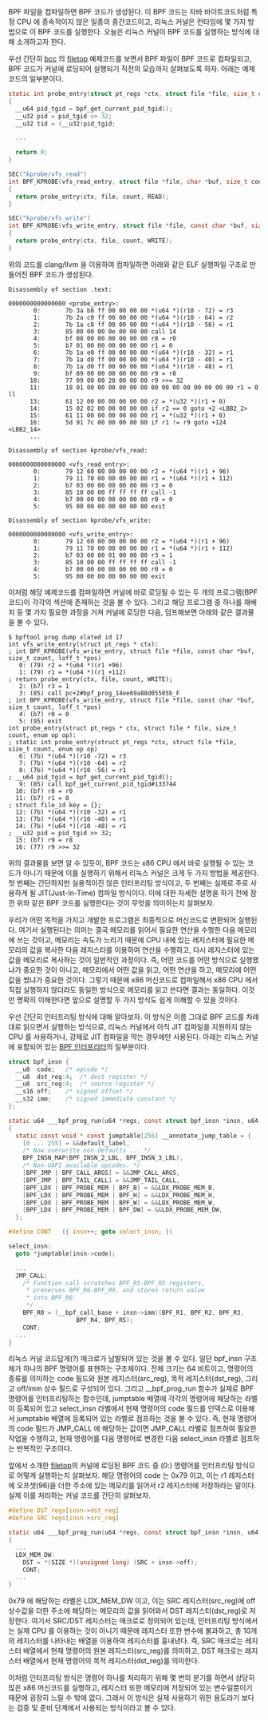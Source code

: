 BPF 파일을 컴파일하면 BPF 코드가 생성된다. 이 BPF 코드는 자바 바이트코드처럼 특정 CPU 에 종속적이지 않은 일종의 중간코드이고, 리눅스 커널은 런타임에 몇 가지 방법으로 이 BPF 코드를 실행한다. 오늘은 리눅스 커널이 BPF 코드를 실행하는 방식에 대해 소개하고자 한다.

우선 간단히 [bcc](https://github.com/iovisor/bcc) 의 [filetop](https://github.com/iovisor/bcc/blob/master/libbpf-tools/filetop.bpf.c) 예제코드를 보면서 BPF 파일이 BPF 코드로 컴파일되고, BPF 코드가 커널에 로딩되어 실행되기 직전의 모습까지 살펴보도록 하자. 아래는 예제코드의 일부분이다.

```c
static int probe_entry(struct pt_regs *ctx, struct file *file, size_t count, enum op op)
{
  __u64 pid_tgid = bpf_get_current_pid_tgid();
  __u32 pid = pid_tgid >> 32;
  __u32 tid = (__u32)pid_tgid;

  ...

  return 0;
}

SEC("kprobe/vfs_read")
int BPF_KPROBE(vfs_read_entry, struct file *file, char *buf, size_t count, loff_t *pos)
{
  return probe_entry(ctx, file, count, READ);
}

SEC("kprobe/vfs_write")
int BPF_KPROBE(vfs_write_entry, struct file *file, const char *buf, size_t count, loff_t *pos)
{
  return probe_entry(ctx, file, count, WRITE);
}
```

위의 코드를 clang/llvm 을 이용하여 컴파일하면 아래와 같은 ELF 실행파일 구조로 만들어진 BPF 코드가 생성된다.

```
Disassembly of section .text:

0000000000000000 <probe_entry>:
       0:       7b 3a b8 ff 00 00 00 00 *(u64 *)(r10 - 72) = r3
       1:       7b 2a c0 ff 00 00 00 00 *(u64 *)(r10 - 64) = r2
       2:       7b 1a c8 ff 00 00 00 00 *(u64 *)(r10 - 56) = r1
       3:       85 00 00 00 0e 00 00 00 call 14
       4:       bf 08 00 00 00 00 00 00 r8 = r0
       5:       b7 01 00 00 00 00 00 00 r1 = 0
       6:       7b 1a e0 ff 00 00 00 00 *(u64 *)(r10 - 32) = r1
       7:       7b 1a d8 ff 00 00 00 00 *(u64 *)(r10 - 40) = r1
       8:       7b 1a d0 ff 00 00 00 00 *(u64 *)(r10 - 48) = r1
       9:       bf 89 00 00 00 00 00 00 r9 = r8
      10:       77 09 00 00 20 00 00 00 r9 >>= 32
      11:       18 01 00 00 00 00 00 00 00 00 00 00 00 00 00 00 r1 = 0 ll
      13:       61 12 00 00 00 00 00 00 r2 = *(u32 *)(r1 + 0)
      14:       15 02 02 00 00 00 00 00 if r2 == 0 goto +2 <LBB2_2>
      15:       61 11 00 00 00 00 00 00 r1 = *(u32 *)(r1 + 0)
      16:       5d 91 7c 00 00 00 00 00 if r1 != r9 goto +124 <LBB2_14>
      ...

Disassembly of section kprobe/vfs_read:

0000000000000000 <vfs_read_entry>:
       0:       79 12 60 00 00 00 00 00 r2 = *(u64 *)(r1 + 96)
       1:       79 11 70 00 00 00 00 00 r1 = *(u64 *)(r1 + 112)
       2:       b7 03 00 00 00 00 00 00 r3 = 0
       3:       85 10 00 00 ff ff ff ff call -1
       4:       b7 00 00 00 00 00 00 00 r0 = 0
       5:       95 00 00 00 00 00 00 00 exit

Disassembly of section kprobe/vfs_write:

0000000000000000 <vfs_write_entry>:
       0:       79 12 60 00 00 00 00 00 r2 = *(u64 *)(r1 + 96)
       1:       79 11 70 00 00 00 00 00 r1 = *(u64 *)(r1 + 112)
       2:       b7 03 00 00 01 00 00 00 r3 = 1
       3:       85 10 00 00 ff ff ff ff call -1
       4:       b7 00 00 00 00 00 00 00 r0 = 0
       5:       95 00 00 00 00 00 00 00 exit
```

이처럼 해당 예제코드를 컴파일하면 커널에 바로 로딩될 수 있는 두 개의 프로그램(BPF 코드)이 각각의 섹션에 존재하는 것을 볼 수 있다. 그리고 해당 프로그램 중 하나를 재배치 등 몇 가지 필요한 과정을 거쳐 커널에 로딩한 다음, 덤프해보면 아래와 같은 결과물을 볼 수 있다.

```
$ bpftool prog dump xlated id 17
int vfs_write_entry(struct pt_regs * ctx):
; int BPF_KPROBE(vfs_write_entry, struct file *file, const char *buf, size_t count, loff_t *pos)
   0: (79) r2 = *(u64 *)(r1 +96)
   1: (79) r1 = *(u64 *)(r1 +112)
; return probe_entry(ctx, file, count, WRITE);
   2: (b7) r3 = 1
   3: (85) call pc+2#bpf_prog_14ee69a88d05505b_F
; int BPF_KPROBE(vfs_write_entry, struct file *file, const char *buf, size_t count, loff_t *pos)
   4: (b7) r0 = 0
   5: (95) exit
int probe_entry(struct pt_regs * ctx, struct file * file, size_t count, enum op op):
; static int probe_entry(struct pt_regs *ctx, struct file *file, size_t count, enum op op)
   6: (7b) *(u64 *)(r10 -72) = r3
   7: (7b) *(u64 *)(r10 -64) = r2
   8: (7b) *(u64 *)(r10 -56) = r1
; __u64 pid_tgid = bpf_get_current_pid_tgid();
   9: (85) call bpf_get_current_pid_tgid#133744
  10: (bf) r8 = r0
  11: (b7) r1 = 0
; struct file_id key = {};
  12: (7b) *(u64 *)(r10 -32) = r1
  13: (7b) *(u64 *)(r10 -40) = r1
  14: (7b) *(u64 *)(r10 -48) = r1
; __u32 pid = pid_tgid >> 32;
  15: (bf) r9 = r8
  16: (77) r9 >>= 32
```

위의 결과물을 보면 알 수 있듯이, BPF 코드는 x86 CPU 에서 바로 실행될 수 있는 코드가 아니기 때문에 이를 실행하기 위해서 리눅스 커널은 크게 두 가지 방법을 제공한다. 첫 번째는 간단하지만 실용적이진 않은 인터프리팅 방식이고, 두 번째는 실제로 주로 사용하게 될 JIT(Just-In-Time) 컴파일 방식이다. 이에 대한 자세한 설명을 하기 전에 잠깐 위와 같은 BPF 코드를 실행한다는 것이 무엇을 의미하는지 살펴보자.

우리가 어떤 목적을 가지고 개발한 프로그램은 최종적으로 머신코드로 변환되어 실행된다. 여기서 실행된다는 의미는 결국 메모리를 읽어서 필요한 연산을 수행한 다음 메모리에 쓰는 것이고, 메모리는 속도가 느리기 때문에 CPU 내에 있는 레지스터에 필요한 메모리의 값을 복사한 다음 레지스터를 이용하여 연산을 수행하고, 다시 레지스터에 있는 값을 메모리로 복사하는 것이 일반적인 과정이다. 즉, 어떤 코드를 어떤 방식으로 실행했냐가 중요한 것이 아니고, 메모리에서 어떤 값을 읽고, 어떤 연산을 하고, 메모리에 어떤 값을 썼냐가 중요한 것이다. 그렇기 때문에 x86 머신코드로 컴파일해서 x86 CPU 에서 직접 실행하지 않더라도 동일한 방식으로 메모리를 읽고 쓴다면 결과는 동일하다. 이것만 명확히 이해한다면 앞으로 설명할 두 가지 방식도 쉽게 이해할 수 있을 것이다.

우선 간단히 인터프리팅 방식에 대해 알아보자. 이 방식은 이름 그대로 BPF 코드를 차례대로 읽으면서 실행하는 방식으로, 리눅스 커널에서 아직 JIT 컴파일을 지원하지 않는 CPU 를 사용하거나, 강제로 JIT 컴파일을 막는 경우에만 사용된다. 아래는 리눅스 커널에 포함되어 있는 [BPF 인터프리터](https://git.kernel.org/pub/scm/linux/kernel/git/torvalds/linux.git/tree/kernel/bpf/core.c)의 일부분이다.

```c
struct bpf_insn {
  __u8  code;   /* opcode */
  __u8  dst_reg:4;  /* dest register */
  __u8  src_reg:4;  /* source register */
  __s16 off;    /* signed offset */
  __s32 imm;    /* signed immediate constant */
};

static u64 ___bpf_prog_run(u64 *regs, const struct bpf_insn *insn, u64 *stack)
{
  static const void * const jumptable[256] __annotate_jump_table = {
    [0 ... 255] = &&default_label,
    /* Now overwrite non-defaults ... */
    BPF_INSN_MAP(BPF_INSN_2_LBL, BPF_INSN_3_LBL),
    /* Non-UAPI available opcodes. */
    [BPF_JMP | BPF_CALL_ARGS] = &&JMP_CALL_ARGS,
    [BPF_JMP | BPF_TAIL_CALL] = &&JMP_TAIL_CALL,
    [BPF_LDX | BPF_PROBE_MEM | BPF_B] = &&LDX_PROBE_MEM_B,
    [BPF_LDX | BPF_PROBE_MEM | BPF_H] = &&LDX_PROBE_MEM_H,
    [BPF_LDX | BPF_PROBE_MEM | BPF_W] = &&LDX_PROBE_MEM_W,
    [BPF_LDX | BPF_PROBE_MEM | BPF_DW] = &&LDX_PROBE_MEM_DW,
  };

#define CONT   ({ insn++; goto select_insn; })

select_insn:
  goto *jumptable[insn->code];

  ...
  JMP_CALL:
    /* Function call scratches BPF_R1-BPF_R5 registers,
     * preserves BPF_R6-BPF_R9, and stores return value
     * into BPF_R0.
     */
    BPF_R0 = (__bpf_call_base + insn->imm)(BPF_R1, BPF_R2, BPF_R3,
                   BPF_R4, BPF_R5);
    CONT;
  ...
}
```

리눅스 커널 코드답게(?) 매크로가 남발되어 있는 것을 볼 수 있다. 일단 bpf_insn 구조체가 하나의 BPF 명령어를 표현하는 구조체이다. 전체 크기는 64 비트이고, 명령어의 종류를 의미하는 code 필드와 원본 레지스터(src_reg), 목적 레지스터(dst_reg), 그리고 off/imm 상수 필드로 구성되어 있다. 그리고 \_\_bpf_prog_run 함수가 실제로 BPF 명령어를 인터프리팅하는 함수인데, jumptable 배열에 각각의 명령어에 해당하는 라벨이 등록되어 있고 select_insn 라벨에서 현재 명령어의 code 필드를 인덱스로 이용해서 jumptable 배열에 등록되어 있는 라벨로 점프하는 것을 볼 수 있다. 즉, 현재 명령어의 code 필드가 JMP_CALL 에 해당하는 값이면 JMP_CALL 라벨로 점프하여 필요한 작업을 수행하고, 현재 명령어를 다음 명령어로 변경한 다음 select_insn 라벨로 점프하는 반복적인 구조이다.

앞에서 소개한 [filetop](https://github.com/iovisor/bcc/blob/master/libbpf-tools/filetop.bpf.c)의 커널에 로딩된 BPF 코드 중 (0:) 명령어를 인터프리팅 방식으로 어떻게 실행하는지 살펴보자. 해당 명령어의 code 는 0x79 이고, 이는 r1 레지스터에 오프셋(96)을 더한 주소에 있는 메모리를 읽어서 r2 레지스터에 저장하라는 말이다. 실제 이를 처리하는 커널 코드를 간단히 살펴보자.

```c
#define DST regs[insn->dst_reg]
#define SRC regs[insn->src_reg]

static u64 ___bpf_prog_run(u64 *regs, const struct bpf_insn *insn, u64 *stack)
{
  ...
  LDX_MEM_DW:
    DST = *(SIZE *)(unsigned long) (SRC + insn->off);
    CONT;
  ...
}
```

0x79 에 해당하는 라벨은 LDX_MEM_DW 이고, 이는 SRC 레지스터(src_reg)에 off 상수값을 더한 주소에 해당하는 메모리의 값을 읽어와서 DST 레지스터(dst_reg)로 저장한다. 여기서 SRC/DST 레지스터는 매크로로 정의되어 있는데, 인터프리팅 방식에서는 실제 CPU 를 이용하는 것이 아니기 때문에 레지스터 또한 변수에 불과하고, 총 10개의 레지스터를 나타내는 배열을 이용하여 레지스터를 흉내낸다. 즉, SRC 매크로는 레지스터 배열에서 현재 명령어의 원본 레지스터(src_reg)를 의미하고, DST 매크로는 레지스터 배열에서 현재 명령어의 목적 레지스터(dst_reg)를 의미한다.

이처럼 인터프리팅 방식은 명령어 하나를 처리하기 위해 몇 번의 분기를 하면서 상당히 많은 x86 머신코드를 실행하고, 레지스터 또한 메모리에 저장되어 있는 변수일뿐이기 때문에 굉장히 느릴 수 밖에 없다. 그래서 이 방식은 실제 사용하기 위한 용도라기 보다는 검증 및 준비 단계에서 사용되는 방식이라고 볼 수 있다.
